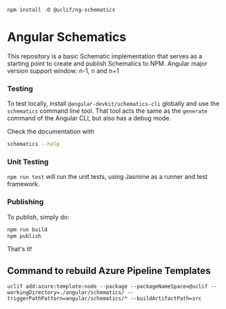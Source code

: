     npm install -D @uclif/ng-schematics

# Angular Schematics

This repository is a basic Schematic implementation that serves as a starting point to create and publish Schematics to NPM.
Angular major version support window: n-1, n and n+1

### Testing

To test locally, install `@angular-devkit/schematics-cli` globally and use the `schematics` command line tool. That tool acts the same as the `generate` command of the Angular CLI, but also has a debug mode.

Check the documentation with

```bash
schematics --help
```

### Unit Testing

`npm run test` will run the unit tests, using Jasmine as a runner and test framework.

### Publishing

To publish, simply do:

```bash
npm run build
npm publish
```

That's it!

## Command to rebuild Azure Pipeline Templates

```
uclif add:azure:template:node --package --packageNameSpace=@uclif --workingDirectory=./angular/schematics/ --triggerPathPattern=angular/schematics/* --buildArtifactPath=src
```
